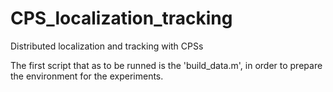 # CPS_localization_tracking
Distributed localization and tracking with CPSs

The first script that as to be runned is the 'build_data.m', in order to
prepare the environment for the experiments. 
